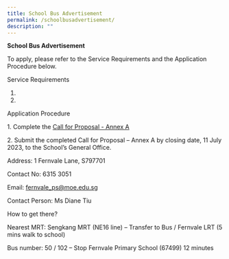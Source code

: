 ```yaml
---
title: School Bus Advertisement
permalink: /schoolbusadvertisement/
description: ""
---
```

**School Bus Advertisement**

To apply, please refer to the Service Requirements and the Application Procedure below.

Service Requirements

1.

2.

Application Procedure

1\. Complete the [Call for Proposal - Annex A](/files/call%20for%20proposal%20-%20annex%20a.pdf)

2\. Submit the completed Call for Proposal – Annex A by closing date, 11 July 2023, to the School’s General Office.

Address: 1 Fernvale Lane, S797701

Contact No: 6315 3051

Email: fernvale_ps@moe.edu.sg

Contact Person: Ms Diane Tiu

How to get there?

Nearest MRT: Sengkang MRT (NE16 line) – Transfer to Bus / Fernvale LRT (5 mins walk to school)

Bus number: 50 / 102 – Stop Fernvale Primary School (67499) 12 minutes